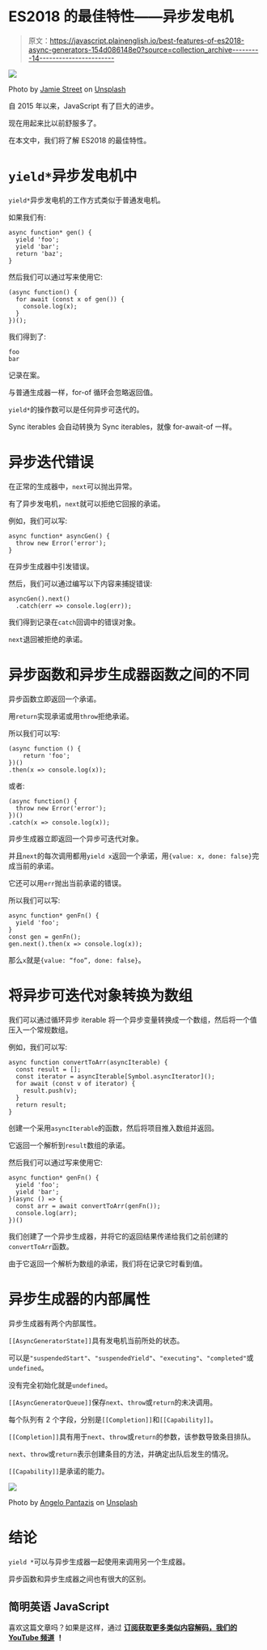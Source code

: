# ES2018 的最佳特性——异步发电机

> 原文：<https://javascript.plainenglish.io/best-features-of-es2018-async-generators-154d086148e0?source=collection_archive---------14----------------------->

![](img/42d53980ab495b315622c7d031e7fc7e.png)

Photo by [Jamie Street](https://unsplash.com/@jamie452?utm_source=medium&utm_medium=referral) on [Unsplash](https://unsplash.com?utm_source=medium&utm_medium=referral)

自 2015 年以来，JavaScript 有了巨大的进步。

现在用起来比以前舒服多了。

在本文中，我们将了解 ES2018 的最佳特性。

# `yield*`异步发电机中

`yield*`异步发电机的工作方式类似于普通发电机。

如果我们有:

```
async function* gen() {
  yield 'foo';
  yield 'bar';
  return 'baz';
}
```

然后我们可以通过写来使用它:

```
(async function() {
  for await (const x of gen()) {
    console.log(x);
  }
})();
```

我们得到了:

```
foo
bar
```

记录在案。

与普通生成器一样，for-of 循环会忽略返回值。

`yield*`的操作数可以是任何异步可迭代的。

Sync iterables 会自动转换为 Sync iterables，就像 for-await-of 一样。

# 异步迭代错误

在正常的生成器中，`next`可以抛出异常。

有了异步发电机，`next`就可以拒绝它回报的承诺。

例如，我们可以写:

```
async function* asyncGen() {
  throw new Error('error');
}
```

在异步生成器中引发错误。

然后，我们可以通过编写以下内容来捕捉错误:

```
asyncGen().next()
  .catch(err => console.log(err));
```

我们得到记录在`catch`回调中的错误对象。

`next`退回被拒绝的承诺。

# 异步函数和异步生成器函数之间的不同

异步函数立即返回一个承诺。

用`return`实现承诺或用`throw`拒绝承诺。

所以我们可以写:

```
(async function () {
    return 'foo';
})()
.then(x => console.log(x));
```

或者:

```
(async function() {
  throw new Error('error');
})()
.catch(x => console.log(x));
```

异步生成器立即返回一个异步可迭代对象。

并且`next`的每次调用都用`yield x`返回一个承诺，用`{value: x, done: false}`完成当前的承诺。

它还可以用`err`抛出当前承诺的错误。

所以我们可以写:

```
async function* genFn() {
  yield 'foo';
}
const gen = genFn();
gen.next().then(x => console.log(x));
```

那么`x`就是`{value: “foo”, done: false}`。

# 将异步可迭代对象转换为数组

我们可以通过循环异步 iterable 将一个异步变量转换成一个数组，然后将一个值压入一个常规数组。

例如，我们可以写:

```
async function convertToArr(asyncIterable) {
  const result = [];
  const iterator = asyncIterable[Symbol.asyncIterator]();
  for await (const v of iterator) {
    result.push(v);
  }
  return result;
}
```

创建一个采用`asyncIterable`的函数，然后将项目推入数组并返回。

它返回一个解析到`result`数组的承诺。

然后我们可以通过写来使用它:

```
async function* genFn() {
  yield 'foo';
  yield 'bar';
}(async () => {
  const arr = await convertToArr(genFn());
  console.log(arr);
})()
```

我们创建了一个异步生成器，并将它的返回结果传递给我们之前创建的`convertToArr`函数。

由于它返回一个解析为数组的承诺，我们将在记录它时看到值。

# 异步生成器的内部属性

异步生成器有两个内部属性。

`[[AsyncGeneratorState]]`具有发电机当前所处的状态。

可以是`"suspendedStart"`、`"suspendedYield"`、`"executing"`、`"completed"`或`undefined`。

没有完全初始化就是`undefined`。

`[[AsyncGeneratorQueue]]`保存`next`、`throw`或`return`的未决调用。

每个队列有 2 个字段，分别是`[[Completion]]`和`[[Capability]]`。

`[[Completion]]`具有用于`next`、`throw`或`return`的参数，该参数导致条目排队。

`next`、`throw`或`return`表示创建条目的方法，并确定出队后发生的情况。

`[[Capability]]`是承诺的能力。

![](img/266f726d9b8e4fdba15f1a2771bf324b.png)

Photo by [Angelo Pantazis](https://unsplash.com/@angelopantazis?utm_source=medium&utm_medium=referral) on [Unsplash](https://unsplash.com?utm_source=medium&utm_medium=referral)

# 结论

`yield *`可以与异步生成器一起使用来调用另一个生成器。

异步函数和异步生成器之间也有很大的区别。

## **简明英语 JavaScript**

喜欢这篇文章吗？如果是这样，通过 [**订阅获取更多类似内容解码，我们的 YouTube 频道**](https://www.youtube.com/channel/UCtipWUghju290NWcn8jhyAw) **！**
